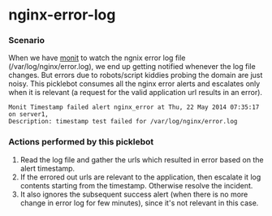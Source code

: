 nginx-error-log
==========

### Scenario
When we have [monit](https://mmonit.com/monit) to watch the ngnix error log file (/var/log/nginx/error.log), we end up getting notified whenever the log file changes. But errors due to robots/script kiddies probing the domain are just noisy. This picklebot consumes all the nginx error alerts and escalates only when it is relevant (a request for the valid application url results in an error).

```
Monit Timestamp failed alert nginx_error at Thu, 22 May 2014 07:35:17 on server1,
Description: timestamp test failed for /var/log/nginx/error.log
```

### Actions performed by this picklebot
1. Read the log file and gather the urls which resulted in error based on the alert timestamp.
2. If the errored out urls are relevant to the application, then escalate it log contents starting from the timestamp. Otherwise resolve the incident. 
3. It also ignores the subsequent success alert (when there is no more change in error log for few minutes), since it's not relevant in this case.

